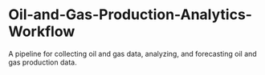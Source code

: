 # Oil-and-Gas-Production-Analytics-Workflow
A pipeline for collecting oil and gas data, analyzing, and forecasting oil and gas production data.
